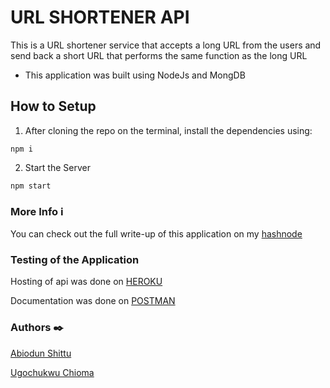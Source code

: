 # URL SHORTENER API
This is a URL shortener service that accepts a long URL from the users and send back a short URL that performs the same function as the long URL

- This application was built using NodeJs and MongDB

## How to Setup
1. After cloning the repo on the terminal, install the dependencies using:
```
npm i
```
2. Start the Server
```
npm start
```

### More Info :information_source:
You can check out the full write-up of this application on my [hashnode](https://abiodun-shittu.hashnode.dev/building-a-url-shortener-api-using-nodejs-and-mongodb) 

### Testing of the Application
Hosting of api was done on [HEROKU](https://id.heroku.com/login)

Documentation was done on [POSTMAN](https://documenter.getpostman.com/view/21176038/2s8YCjDrfK)

### Authors :black_nib:
[Abiodun Shittu](https://github.com/Abiodun-Shittu/)

[Ugochukwu Chioma](https://github.com/Ugochidev/)
